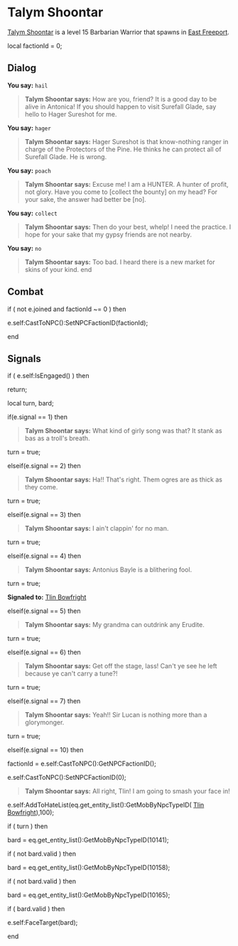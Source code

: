 # Talym Shoontar



[Talym Shoontar](/npc/1166) is a level 15 Barbarian Warrior that spawns in [East Freeport](/zone/10).

local factionId = 0;



## Dialog

**You say:** `hail`



>**Talym Shoontar says:** How are you, friend?  It is a good day to be alive in Antonica!  If you should happen to visit Surefall Glade, say hello to Hager Sureshot for me.

**You say:** `hager`



>**Talym Shoontar says:** Hager Sureshot is that know-nothing ranger in charge of the Protectors of the Pine. He thinks he can protect all of Surefall Glade. He is wrong.

**You say:** `poach`



>**Talym Shoontar says:** Excuse me! I am a HUNTER. A hunter of profit, not glory. Have you come to [collect the bounty] on my head? For your sake, the answer had better be [no].

**You say:** `collect`



>**Talym Shoontar says:** Then do your best, whelp! I need the practice. I hope for your sake that my gypsy friends are not nearby.

**You say:** `no`



>**Talym Shoontar says:** Too bad. I heard there is a new market for skins of your kind.
end



## Combat

if ( not e.joined and factionId ~= 0 ) then


e.self:CastToNPC():SetNPCFactionID(factionId);


end



## Signals

if ( e.self:IsEngaged() ) then


return;


local turn, bard;



if(e.signal == 1) then


>**Talym Shoontar says:** What kind of girly song was that? It stank as bas as a troll's breath.


turn = true;

elseif(e.signal == 2) then


>**Talym Shoontar says:** Ha!! That's right. Them ogres are as thick as they come.


turn = true;

elseif(e.signal == 3) then


>**Talym Shoontar says:** I ain't clappin' for no man.


turn = true;

elseif(e.signal == 4) then


>**Talym Shoontar says:** Antonius Bayle is a blithering fool.


turn = true;


**Signaled to:**  [Tlin Bowfright](/npc/10186)

elseif(e.signal == 5) then


>**Talym Shoontar says:** My grandma can outdrink any Erudite.


turn = true;

elseif(e.signal == 6) then


>**Talym Shoontar says:** Get off the stage, lass! Can't ye see he left because ye can't carry a tune?!


turn = true;

elseif(e.signal == 7) then


>**Talym Shoontar says:** Yeah!!  Sir Lucan is nothing more than a glorymonger.


turn = true;

elseif(e.signal == 10) then


factionId = e.self:CastToNPC():GetNPCFactionID();


e.self:CastToNPC():SetNPCFactionID(0);




>**Talym Shoontar says:** All right, Tlin! I am going to smash your face in!


e.self:AddToHateList(eq.get_entity_list():GetMobByNpcTypeID( [Tlin Bowfright](/npc/10186)),100); 


if ( turn ) then


bard = eq.get_entity_list():GetMobByNpcTypeID(10141);





if ( not bard.valid ) then



bard = eq.get_entity_list():GetMobByNpcTypeID(10158);





if ( not bard.valid ) then 



bard = eq.get_entity_list():GetMobByNpcTypeID(10165);





if ( bard.valid ) then



e.self:FaceTarget(bard);

end






